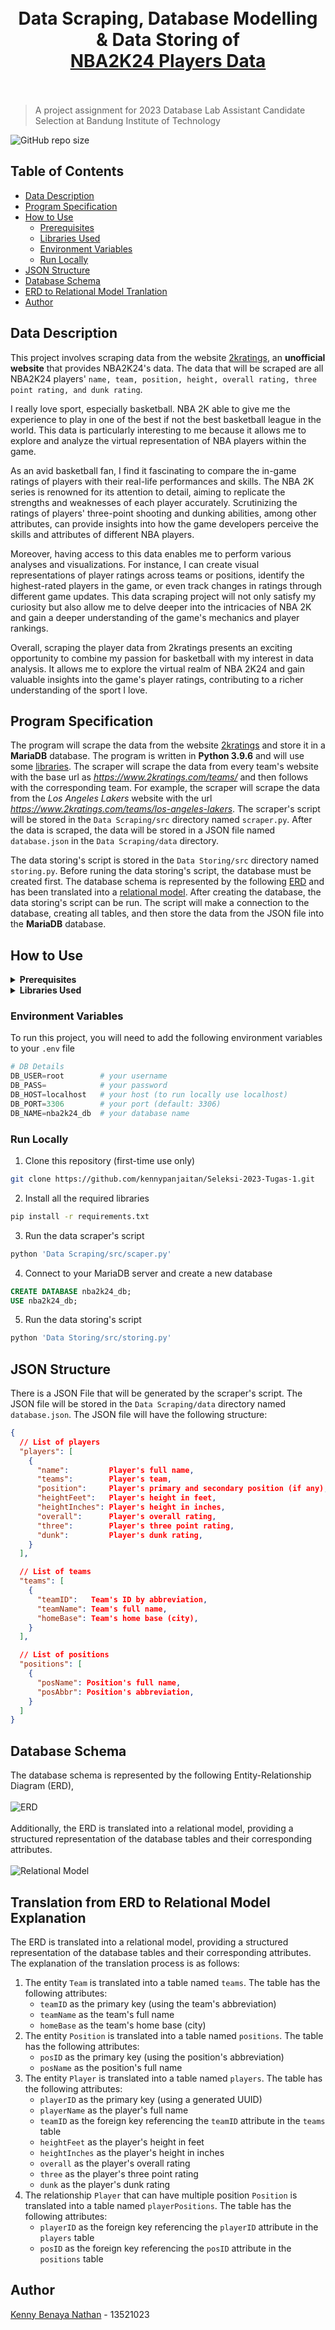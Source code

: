 <h1 align="center">
  <br>
  Data Scraping, Database Modelling & Data Storing of
  <br>
  <a href="https://www.2kratings.com/">NBA2K24 Players Data</a>
  <br><br>
</h1>

> A project assignment for 2023 Database Lab Assistant Candidate Selection at Bandung Institute of Technology

![GitHub repo size](https://img.shields.io/github/repo-size/kennypanjaitan/TUGAS_SELEKSI_1_13521023)

## Table of Contents
- [Data Description](#data-description)
- [Program Specification](#program-specification)
- [How to Use](#how-to-use)
  - [Prerequisites](#how-to-use)
  - [Libraries Used](#how-to-use)
  - [Environment Variables](#environment-variables)
  - [Run Locally](#run-locally)
- [JSON Structure](#json-structure)
- [Database Schema](#database-schema)
- [ERD to Relational Model Tranlation](#translation-from-erd-to-relational-model-explanation)
- [Author](#author)


## Data Description
This project involves scraping data from the website [2kratings](https://www.2kratings.com/), an __unofficial website__ that provides NBA2K24's data. The data that will be scraped are all NBA2K24 players' ```name, team, position, height, overall rating, three point rating, and dunk rating```. 

I really love sport, especially basketball. NBA 2K able to give me the experience to play in one of the best if not the best basketball league in the world. This data is particularly interesting to me because it allows me to explore and analyze the virtual representation of NBA players within the game.

As an avid basketball fan, I find it fascinating to compare the in-game ratings of players with their real-life performances and skills. The NBA 2K series is renowned for its attention to detail, aiming to replicate the strengths and weaknesses of each player accurately. Scrutinizing the ratings of players' three-point shooting and dunking abilities, among other attributes, can provide insights into how the game developers perceive the skills and attributes of different NBA players.

Moreover, having access to this data enables me to perform various analyses and visualizations. For instance, I can create visual representations of player ratings across teams or positions, identify the highest-rated players in the game, or even track changes in ratings through different game updates. This data scraping project will not only satisfy my curiosity but also allow me to delve deeper into the intricacies of NBA 2K and gain a deeper understanding of the game's mechanics and player rankings.

Overall, scraping the player data from 2kratings presents an exciting opportunity to combine my passion for basketball with my interest in data analysis. It allows me to explore the virtual realm of NBA 2K24 and gain valuable insights into the game's player ratings, contributing to a richer understanding of the sport I love.

## Program Specification
The program will scrape the data from the website [2kratings](https://www.2kratings.com/) and store it in a __MariaDB__ database. The program is written in __Python 3.9.6__ and will use some [libraries](#how-to-use). The scraper will scrape the data from every team's website with the base url as _https://www.2kratings.com/teams/_ and then follows with the corresponding team. For example, the scraper will scrape the data  from the _Los Angeles Lakers_ website with the url _https://www.2kratings.com/teams/los-angeles-lakers_. The scraper's script will be stored in the `Data Scraping/src` directory named `scraper.py`. After the data is scraped, the data will be stored in a JSON file named `database.json` in the `Data Scraping/data` directory. 

The data storing's script is stored in the `Data Storing/src` directory named `storing.py`. Before runing the data storing's script, the database must be created first. The database schema is represented by the following [ERD](#database-schema) and has been translated into a [relational model](#database-schema). After creating the database, the data storing's script can be run. The script will make a connection to the database, creating all tables, and then store the data from the JSON file into the __MariaDB__ database. 


## How to Use

<details>
  <summary><b>Prerequisites</b></summary>
    <ul>
      <li><a href="https://www.python.org/downloads/">Python - 3.9.0</a></li>
      <li><a href="https://mariadb.org/download/">MariaDB - 11.0.2</a></li>
    </ul>
</details>

<details>
  <summary><b>Libraries Used</b></summary>
    <ul>
      <li><a href="https://pypi.org/project/beautifulsoup4/">BeautifulSoup</a></li>
      <li><a href="https://pypi.org/project/urllib3/">urllib3</a></li>
      <li><a href="https://pypi.org/project/mariadb/">mariaDB</a></li>
      <li><a href="https://pypi.org/project/python-dotenv/">dotenv</a></li>
    </ul>
</details>

### Environment Variables
To run this project, you will need to add the following environment variables to your ```.env``` file
```python
# DB Details
DB_USER=root        # your username
DB_PASS=            # your password 
DB_HOST=localhost   # your host (to run locally use localhost)
DB_PORT=3306        # your port (default: 3306)
DB_NAME=nba2k24_db  # your database name
```

### Run Locally
1. Clone this repository (first-time use only)
```bash
git clone https://github.com/kennypanjaitan/Seleksi-2023-Tugas-1.git
```

2. Install all the required libraries
```bash
pip install -r requirements.txt
```

3. Run the data scraper's script
```bash
python 'Data Scraping/src/scaper.py'
```

4. Connect to your MariaDB server and create a new database
```sql
CREATE DATABASE nba2k24_db;
USE nba2k24_db;
```

5. Run the data storing's script
```bash
python 'Data Storing/src/storing.py'
```

## JSON Structure
There is a JSON File that will be generated by the scraper's script. The JSON file will be stored in the `Data Scraping/data` directory named `database.json`. The JSON file will have the following structure:
```json
{
  // List of players
  "players": [ 
    {
      "name":         Player's full name,
      "teams":        Player's team,
      "position":     Player's primary and secondary position (if any),
      "heightFeet":   Player's height in feet,
      "heightInches": Player's height in inches,
      "overall":      Player's overall rating,
      "three":        Player's three point rating,
      "dunk":         Player's dunk rating,
    }
  ],

  // List of teams
  "teams": [
    {
      "teamID":   Team's ID by abbreviation,
      "teamName": Team's full name,
      "homeBase": Team's home base (city),
    }
  ],

  // List of positions
  "positions": [
    {
      "posName": Position's full name,
      "posAbbr": Position's abbreviation,
    }
  ]
}
```

## Database Schema
The database schema is represented by the following Entity-Relationship Diagram (ERD),
<br>
<br>
<img alt="ERD" src="Data Storing/design/erd.png">
<br>
<br>
Additionally, the ERD is translated into a relational model, providing a structured representation of the database tables and their corresponding attributes.
<br>
<br>
<img alt="Relational Model" src="Data Storing/design/relationalModel.png">

## Translation from ERD to Relational Model Explanation
The ERD is translated into a relational model, providing a structured representation of the database tables and their corresponding attributes. The explanation of the translation process is as follows:
1. The entity ```Team``` is translated into a table named ```teams```. The table has the following attributes:
    - ```teamID``` as the primary key (using the team's abbreviation)
    - ```teamName``` as the team's full name
    - ```homeBase``` as the team's home base (city)
2. The entity ```Position``` is translated into a table named ```positions```. The table has the following attributes:
    - ```posID``` as the primary key (using the position's abbreviation)
    - ```posName``` as the position's full name
3. The entity ```Player``` is translated into a table named ```players```. The table has the following attributes:
    - ```playerID``` as the primary key (using a generated UUID)
    - ```playerName``` as the player's full name
    - ```teamID``` as the foreign key referencing the ```teamID``` attribute in the ```teams``` table
    - ```heightFeet``` as the player's height in feet
    - ```heightInches``` as the player's height in inches
    - ```overall``` as the player's overall rating
    - ```three``` as the player's three point rating
    - ```dunk``` as the player's dunk rating
4. The relationship ```Player``` that can have multiple position ```Position``` is translated into a table named ```playerPositions```. The table has the following attributes:
    - ```playerID``` as the foreign key referencing the ```playerID``` attribute in the ```players``` table
    - ```posID``` as the foreign key referencing the ```posID``` attribute in the ```positions``` table

## Author
[Kenny Benaya Nathan](https://github.com/kennypanjaitan) - 13521023
